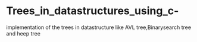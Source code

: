 # Trees_in_datastructures_using_c-
implementation of the trees in datastructure like AVL tree,Binarysearch tree and heep tree
